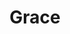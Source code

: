 ---
pid: FS74
title: Grace
location_transcription: NE Philly
zipcode: '19122'
outside_phl: 
neighborhood: Yorktown,Old Kensington,Jinogi
age: '36'
age_range: 30-39
instagram: 
image_file_name: FS_74.jpg
proposal_transcription: |-
  A monument that shows appreciation for teachers, their struggles & accomplishments.
  I hope their need and importance can be told.
topic: Education
topic_summary: '0'
type: Conceptual
keywords_other: teachers, education, school
credit: John Jacks
image_labels: 
twitter: 
facebook: 
permalink: "/monuments/fs74/"
layout: item-page
---